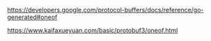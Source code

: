https://developers.google.com/protocol-buffers/docs/reference/go-generated#oneof



https://www.kaifaxueyuan.com/basic/protobuf3/oneof.html